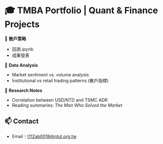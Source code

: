 # 🎓 TMBA Portfolio | Quant & Finance Projects

📌 **散戶策略**  
   - 回測.ipynb
   - 成果發表

📌 **Data Analysis**  
   - Market sentiment vs. volume analysis  
   - Institutional vs retail trading patterns (散戶指標)

📌 **Research Notes**  
   - Correlation between USD/NTD and TSMC ADR  
   - Reading summaries: *The Man Who Solved the Market*

## 📫 Contact

- Email｜<t112ab0018@ntut.org.tw>